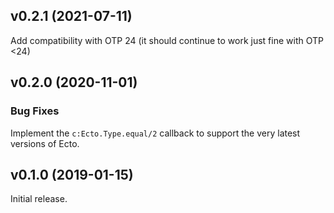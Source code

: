 ## v0.2.1 (2021-07-11)

Add compatibility with OTP 24 (it should continue to work just fine with OTP <24)

## v0.2.0 (2020-11-01)

### Bug Fixes

Implement the `c:Ecto.Type.equal/2` callback to support the very latest
versions of Ecto.

## v0.1.0 (2019-01-15)

Initial release.
